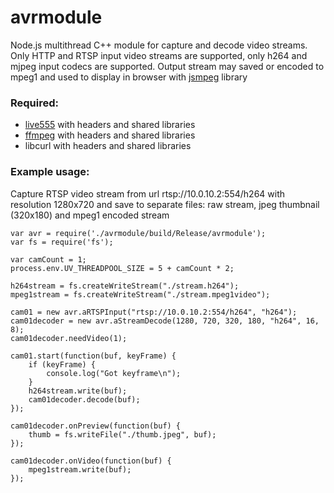 # avrmodule
Node.js multithread C++ module for capture and decode video streams. 
Only HTTP and RTSP input video streams are supported, only h264 and mjpeg input codecs are supported. Output stream may saved or encoded to mpeg1 and used to display in browser with [jsmpeg](https://github.com/phoboslab/jsmpeg) library

### Required:
* [live555](http://www.live555.com) with headers and shared libraries
* [ffmpeg](https://ffmpeg.org) with headers and shared libraries
* libcurl with headers and shared libraries

### Example usage:
Capture RTSP video stream from url rtsp://10.0.10.2:554/h264 with resolution 1280x720 and save to separate files: raw stream, jpeg thumbnail (320x180) and mpeg1 encoded stream
```
var avr = require('./avrmodule/build/Release/avrmodule');
var fs = require('fs');

var camCount = 1;
process.env.UV_THREADPOOL_SIZE = 5 + camCount * 2;

h264stream = fs.createWriteStream("./stream.h264");
mpeg1stream = fs.createWriteStream("./stream.mpeg1video");

cam01 = new avr.aRTSPInput("rtsp://10.0.10.2:554/h264", "h264");
cam01decoder = new avr.aStreamDecode(1280, 720, 320, 180, "h264", 16, 8);
cam01decoder.needVideo(1);

cam01.start(function(buf, keyFrame) {
    if (keyFrame) {
        console.log("Got keyframe\n");
    }
    h264stream.write(buf);
    cam01decoder.decode(buf);
});

cam01decoder.onPreview(function(buf) {
    thumb = fs.writeFile("./thumb.jpeg", buf);
});

cam01decoder.onVideo(function(buf) {
    mpeg1stream.write(buf);
});
```
